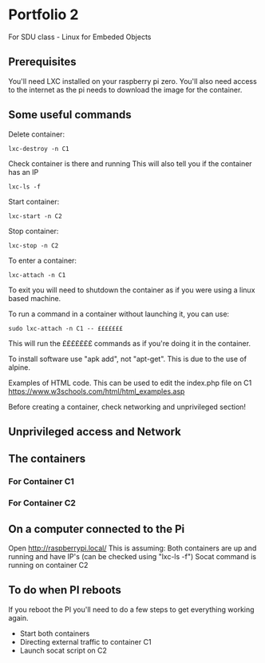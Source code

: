 # Portfolio 2

For SDU class - Linux for Embeded Objects

## Prerequisites

You'll need LXC installed on your raspberry pi zero. 
You'll also need access to the internet as the pi needs to download the image for the container. 

## Some useful commands

Delete container:
````
lxc-destroy -n C1
````
Check container is there and running
This will also tell you if the container has an IP
````
lxc-ls -f
````
Start container:
````
lxc-start -n C2
````
Stop container:
````
lxc-stop -n C2
````

To enter a container: 
````
lxc-attach -n C1
````
To exit you will need to shutdown the container as if you were using a linux based machine.

To run a command in a container without launching it, you can use: 
````
sudo lxc-attach -n C1 -- £££££££ 
````
This will run the £££££££ commands as if you're doing it in the container.

To install software use "apk add", not "apt-get". This is due to the use of alpine. 

Examples of HTML code. This can be used to edit the index.php file on C1
https://www.w3schools.com/html/html_examples.asp


Before creating a container, check networking and unprivileged section! 


## Unprivileged access and Network





## The containers



### For Container C1


### For Container C2


## On a computer connected to the Pi
Open http://raspberrypi.local/
This is assuming:
Both containers are up and running and have IP's (can be checked using "lxc-ls -f")
Socat command is running on container C2




## To do when PI reboots 

If you reboot the PI you'll need to do a few steps to get everything working again. 
* Start both containers
* Directing external traffic to container C1
* Launch socat script on C2



